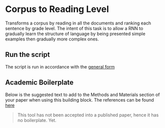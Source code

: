 # Corpus to Reading Level

Transforms a corpus by reading in all the documents and ranking each sentence by grade level.
The intent of this task is to allow a RNN to gradually learn the structure of language by being presented simple examples then gradually more complex ones.

## Run the script

The script is run in accordance with the [general form](../README.md#scripts)

## Academic Boilerplate

Below is the suggested text to add to the Methods and Materials section of your paper when using this building block.
The references can be found [here](./references.bib)

> This tool has not been accepted into a published paper, hence it has no boilerplate.
> Yet.
